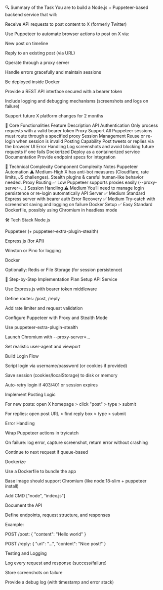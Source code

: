 🔍 Summary of the Task
You are to build a Node.js + Puppeteer-based backend service that will:

Receive API requests to post content to X (formerly Twitter)

Use Puppeteer to automate browser actions to post on X via:

New post on timeline

Reply to an existing post (via URL)

Operate through a proxy server

Handle errors gracefully and maintain sessions

Be deployed inside Docker

Provide a REST API interface secured with a bearer token

Include logging and debugging mechanisms (screenshots and logs on failure)

Support future X platform changes for 2 months

🎯 Core Functionalities
Feature	Description
API Authentication	Only process requests with a valid bearer token
Proxy Support	All Puppeteer sessions must route through a specified proxy
Session Management	Reuse or re-login when session is invalid
Posting Capability	Post tweets or replies via the browser UI
Error Handling	Log screenshots and avoid blocking future requests if one fails
Dockerized	Deploy as a containerized service
Documentation	Provide endpoint specs for integration

🚀 Technical Complexity
Component	Complexity	Notes
Puppeteer Automation	⚠️ Medium-High	X has anti-bot measures (Cloudflare, rate limits, JS challenges). Stealth plugins & careful human-like behavior needed.
Proxy Routing	✅ Low	Puppeteer supports proxies easily (--proxy-server=...)
Session Handling	⚠️ Medium	You’ll need to manage login persistence or re-login automatically
API Server	✅ Medium	Standard Express server with bearer auth
Error Recovery	✅ Medium	Try-catch with screenshot saving and logging on failure
Docker Setup	✅ Easy	Standard Dockerfile, possibly using Chromium in headless mode

🛠️ Tech Stack
Node.js

Puppeteer (+ puppeteer-extra-plugin-stealth)

Express.js (for API)

Winston or Pino for logging

Docker

Optionally: Redis or File Storage (for session persistence)

🧭 Step-by-Step Implementation Plan
Setup API Service

Use Express.js with bearer token middleware

Define routes: /post, /reply

Add rate limiter and request validation

Configure Puppeteer with Proxy and Stealth Mode

Use puppeteer-extra-plugin-stealth

Launch Chromium with --proxy-server=...

Set realistic user-agent and viewport

Build Login Flow

Script login via username/password (or cookies if provided)

Save session (cookies/localStorage) to disk or memory

Auto-retry login if 403/401 or session expires

Implement Posting Logic

For new posts: open X homepage > click "post" > type > submit

For replies: open post URL > find reply box > type > submit

Error Handling

Wrap Puppeteer actions in try/catch

On failure: log error, capture screenshot, return error without crashing

Continue to next request if queue-based

Dockerize

Use a Dockerfile to bundle the app

Base image should support Chromium (like node:18-slim + puppeteer install)

Add CMD ["node", "index.js"]

Document the API

Define endpoints, request structure, and responses

Example:

POST /post: { "content": "Hello world" }

POST /reply: { "url": "...", "content": "Nice post!" }

Testing and Logging

Log every request and response (success/failure)

Store screenshots on failure

Provide a debug log (with timestamp and error stack)

